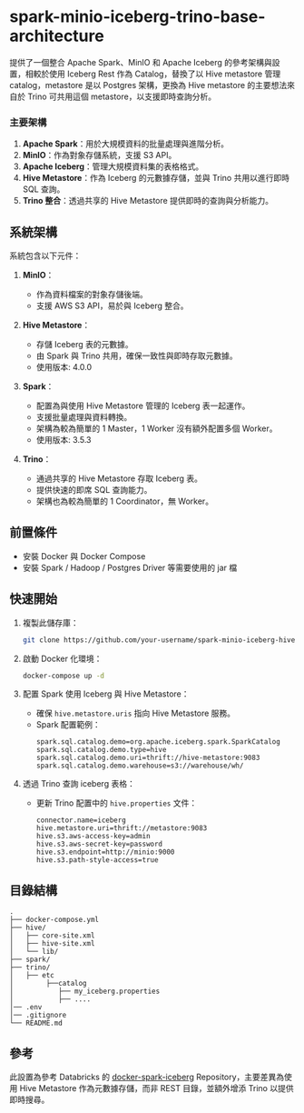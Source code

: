 # spark-minio-iceberg-trino-base-architecture

提供了一個整合 Apache Spark、MinIO 和 Apache Iceberg 的參考架構與設置，相較於使用 Iceberg Rest 作為 Catalog，替換了以 Hive metastore 管理 catalog，metastore 是以 Postgres 架構，更換為 Hive metastore 的主要想法來自於 Trino 可共用這個 metastore，以支援即時查詢分析。

### 主要架構
1. **Apache Spark**：用於大規模資料的批量處理與進階分析。
2. **MinIO**：作為對象存儲系統，支援 S3 API。
3. **Apache Iceberg**：管理大規模資料集的表格格式。
4. **Hive Metastore**：作為 Iceberg 的元數據存儲，並與 Trino 共用以進行即時 SQL 查詢。
5. **Trino 整合**：透過共享的 Hive Metastore 提供即時的查詢與分析能力。

## 系統架構

系統包含以下元件：

1. **MinIO**：
   - 作為資料檔案的對象存儲後端。
   - 支援 AWS S3 API，易於與 Iceberg 整合。

2. **Hive Metastore**：
   - 存儲 Iceberg 表的元數據。
   - 由 Spark 與 Trino 共用，確保一致性與即時存取元數據。
   - 使用版本: 4.0.0

3. **Spark**：
   - 配置為與使用 Hive Metastore 管理的 Iceberg 表一起運作。
   - 支援批量處理與資料轉換。
   - 架構為較為簡單的 1 Master，1 Worker 沒有額外配置多個 Worker。
   - 使用版本: 3.5.3

4. **Trino**：
   - 通過共享的 Hive Metastore 存取 Iceberg 表。
   - 提供快速的即席 SQL 查詢能力。
   - 架構也為較為簡單的 1 Coordinator，無 Worker。

## 前置條件

- 安裝 Docker 與 Docker Compose
- 安裝 Spark / Hadoop / Postgres Driver 等需要使用的 jar 檔

## 快速開始

1. 複製此儲存庫：
   ```bash
   git clone https://github.com/your-username/spark-minio-iceberg-hive.git
   ```

2. 啟動 Docker 化環境：
   ```bash
   docker-compose up -d
   ```

3. 配置 Spark 使用 Iceberg 與 Hive Metastore：
   - 確保 `hive.metastore.uris` 指向 Hive Metastore 服務。
   - Spark 配置範例：
     ```properties
     spark.sql.catalog.demo=org.apache.iceberg.spark.SparkCatalog
     spark.sql.catalog.demo.type=hive
     spark.sql.catalog.demo.uri=thrift://hive-metastore:9083
     spark.sql.catalog.demo.warehouse=s3://warehouse/wh/
     ```

4. 透過 Trino 查詢 iceberg 表格：
   - 更新 Trino 配置中的 `hive.properties` 文件：
     ```properties
     connector.name=iceberg
     hive.metastore.uri=thrift://metastore:9083
     hive.s3.aws-access-key=admin
     hive.s3.aws-secret-key=password
     hive.s3.endpoint=http://minio:9000
     hive.s3.path-style-access=true
     ```

## 目錄結構

```plaintext
.
├── docker-compose.yml       
├── hive/
│   ├── core-site.xml
│   ├── hive-site.xml        
│   └── lib/               
├── spark/
├── trino/
│   ├── etc
│        ├──catalog
│           ├── my_iceberg.properties
│           ├── ....
│── .env
│── .gitignore
└── README.md
```

## 參考

此設置為參考 Databricks 的 [docker-spark-iceberg](https://github.com/databricks/docker-spark-iceberg)  Repository，主要差異為使用 Hive Metastore 作為元數據存儲，而非 REST 目錄，並額外增添 Trino 以提供即時搜尋。